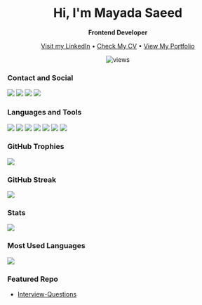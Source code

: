 <!-- العنوان -->
<h1 align="center">Hi, I'm Mayada Saeed</h1>
<p align="center">
  <b>Frontend Developer</b>
</p>

<!-- أزرار سريعة -->
<p align="center">
  <a href="https://www.linkedin.com/in/your-link" target="_blank">Visit my LinkedIn</a> •
  <a href="https://your-cv-link.com" target="_blank">Check My CV</a> •
  <a href="https://your-portfolio.com" target="_blank">View My Portfolio</a>
</p>

<!-- عداد المشاهدات -->
<p align="center">
  <img src="https://komarev.com/ghpvc/?username=YOUR_USERNAME&label=Profile%20views&color=0e75b6&style=flat" alt="views"/>
</p>

<!-- سوشيال -->
### Contact and Social
<p>
  <a href="mailto:youremail@example.com"><img src="https://img.shields.io/badge/Email-D14836?logo=gmail&logoColor=white"></a>
  <a href="https://wa.me/201234567890"><img src="https://img.shields.io/badge/WhatsApp-25D366?logo=whatsapp&logoColor=white"></a>
  <a href="https://www.linkedin.com/in/your-link"><img src="https://img.shields.io/badge/LinkedIn-0A66C2?logo=linkedin&logoColor=white"></a>
  <a href="https://github.com/YOUR_USERNAME"><img src="https://img.shields.io/badge/GitHub-181717?logo=github&logoColor=white"></a>
</p>

<!-- لغات وأدوات -->
### Languages and Tools
<p>
  <img src="https://img.shields.io/badge/HTML5-E34F26?logo=html5&logoColor=white">
  <img src="https://img.shields.io/badge/CSS3-1572B6?logo=css3&logoColor=white">
  <img src="https://img.shields.io/badge/JavaScript-F7DF1E?logo=javascript&logoColor=black">
  <img src="https://img.shields.io/badge/Bootstrap-7952B3?logo=bootstrap&logoColor=white">
  <img src="https://img.shields.io/badge/React-20232A?logo=react&logoColor=61DAFB">
  <img src="https://img.shields.io/badge/Git-F05032?logo=git&logoColor=white">
  <img src="https://img.shields.io/badge/GitHub-181717?logo=github&logoColor=white">
</p>

<!-- تروفي -->
### GitHub Trophies
<p>
  <img src="https://github-profile-trophy.vercel.app/?username=YOUR_USERNAME&theme=onedark&no-frame=true&row=1&column=7" />
</p>

<!-- ستريك -->
### GitHub Streak
<p>
  <img src="https://streak-stats.demolab.com?user=YOUR_USERNAME&theme=dark&hide_border=true" />
</p>

<!-- إحصائيات ومستعمل اللغات -->
### Stats
<p>
  <img src="https://github-readme-stats.vercel.app/api?username=YOUR_USERNAME&show_icons=true&theme=dark&hide_border=true" />
</p>

### Most Used Languages
<p>
  <img src="https://github-readme-stats.vercel.app/api/top-langs/?username=YOUR_USERNAME&layout=compact&theme=dark&hide_border=true" />
</p>

<!-- سطر ريبوزيتوري مميز لو عايزة -->
### Featured Repo
- [Interview-Questions](https://github.com/YOUR_USERNAME/Interview-Questions)

